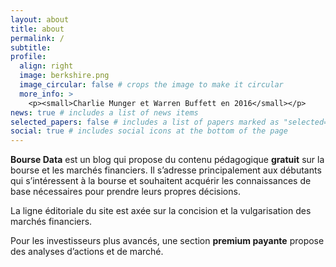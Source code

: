 ```yaml
---
layout: about
title: about
permalink: /
subtitle:
profile:
  align: right
  image: berkshire.png
  image_circular: false # crops the image to make it circular
  more_info: >
    <p><small>Charlie Munger et Warren Buffett en 2016</small></p>
news: true # includes a list of news items
selected_papers: false # includes a list of papers marked as "selected={true}"
social: true # includes social icons at the bottom of the page
---
```


**Bourse Data** est un blog qui propose du contenu pédagogique **gratuit** sur la bourse et les marchés financiers. Il s’adresse principalement aux débutants qui s’intéressent à la bourse et souhaitent acquérir les connaissances de base nécessaires pour prendre leurs propres décisions.

La ligne éditoriale du site est axée sur la concision et la vulgarisation des marchés financiers.

Pour les investisseurs plus avancés, une section **premium payante** propose des analyses d’actions et de marché.
